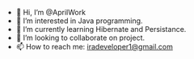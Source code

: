 - 👋 Hi, I’m @AprilWork
- 👀 I’m interested in Java programming.
- 🌱 I’m currently learning Hibernate and Persistance.
- 💞️ I’m looking to collaborate on project.
- 📫 How to reach me: iradeveloper1@gmail.com

<!---
AprilWork/AprilWork is a ✨ special ✨ repository because its `README.md` (this file) appears on your GitHub profile.
You can click the Preview link to take a look at your changes.
--->
